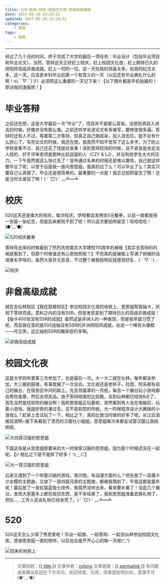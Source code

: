 ```yaml
---
title: 520·答辩·校庆·校园文化夜·非酋高级成就
date: 2017-05-20 23:24:51
updated: 2017-05-20 23:24:51
categories:
    - 随笔
tags:
    - 随笔
---
```

---

经过了几个月的时间，终于完成了大学的最后一项任务：毕业设计（包括毕业项目和毕业论文）。当然，答辩这天正好赶上校庆，赶上校园文化夜，赶上期待已久的阴阳师高级非酋成就。赶上一切的一切。这一天给我的惊喜太多，给我的纪念太多，这一天，应该是本科毕业前第一个有意义的一天（以后还有毕业典礼什么的啊！o(*￣▽￣*)ブ）必须把这么重要的一天记下来！【以下图片都是手机拍摄的！原谅我的渣画质！】

<!-- more -->

# 毕业答辩

之前还在想，这是大学最后一次“作业”了，而且并不是那么容易。没想到真投入进去的时候，好像并没有那么难。之前还听学长说论文有多难写，要修改很多遍。答辩时还有人不过，等着第二次答辩。但真正自己做起来，投入进去后，就不会有什么担心了，写完论文的时候，我还在想，我竟然不知不觉写了这么多字。为了防止学校查重不过，自己还花了钱提前查重！进到答辩现场的时候，说不紧张是肯定没人信的，好歹评审老师是那种比较逗逼的人（CZY & LJ），并没有给学生太大的压力。一下午竟然就这么快过去了！宣布通过名单的时候还是难以置信，自己就这样要毕业了呢，以至于后面我一直问思思姐，我真的过了么？可以毕业了么？其实只要自己认真做了，毕业还是很简单的。最重要的一点是！我忘记拍照留念了啊！还是当时太紧张了啊！(╯‵□′)╯︵┻━┻

# 校庆

520这天还是南大的校庆，每次校庆，学校都会发两张5元餐券，以前一直都是用一张留一张纪念，但是后来都找不到了呢！所以这次要拍照留念！哈哈哈哈！(●'◡'●)

![520校庆餐券](520校庆餐券.jpg)

答辩完出来的时候看到了热烈庆祝南京大学建校115周年的展板【其实去答辩的时候就看到了，但那个时候谁还有心思拍照呢？】不完美的是展板上写满了祝福的话或者名字啥的，虽然大家并无恶意，不过整个展板拍照后就感觉好乱╮(╯▽╰)╭

![校庆](校庆.jpg)

# 非酋高级成就

就在去仙林校区【我在鼓楼校区】参加校园文化夜的地铁上，思思姐帮我抽卡，庆祝下答辩完成。意料之内的没有SSR，但是发现拿到了期待已久的高级非酋成就！【抽卡400张没有SSR的成就】虽然这是非洲人的一种表现，但是我早就习惯了呢，而且我在意的是500连抽没有SSR的非洲阴阳师成就，会送一个稀有头像框——月见黑。这比抽到SSR的概率低的多啊。

![非酋高级成就](非酋高级成就.jpg)

# 校园文化夜

这是大学四年里第三次参加了，也是最后一次。大一大二就在仙林，每年都会参加，大三搬到鼓楼，有事耽搁了一次没去。文化夜还是老样子，社团、院系都有自己的展台，在宿舍区中间的路上。先去领盖章的一页纸，每去一个展台玩小游戏都会帮你盖章，然后去领奖品。由于答辩结束的比较晚，去到仙林都已经快8点了，首先当然是找软院的展台啊！我和思思姐正玩着呢，突然看到有人坐在电脑前，玩着小游戏。我就好奇的凑过去，这不是软院的传统，大一时候程序设计大赛做的小游戏么？赶紧上去试玩了一下，相比之下，真的比我当时做的好多了呢，长江后浪推前浪啊~接下来看到了漂亮的汉服社小姐姐，思思姐每次来都会试穿汉服让我拍照呢。

![大四穿汉服的思思姐](大四穿汉服的思思姐.jpg)

下面这张是从思思姐那要来的大一时候穿汉服的思思姐，因为那个时候还没在一起呢。【// 相比之下是不是胖了好多！つ﹏⊂】

![大一穿汉服的思思姐](大一穿汉服的思思姐.jpg)

后来又遇到了一个听歌识曲的游戏，我问他，有动漫方面的么？他先放了一首魔卡少女樱的主题曲，又放了一首四驱兄弟的主题曲，都被我猜到了，毕竟这都是童年呢！最后放了一首虹猫蓝兔七侠传，我竟然没听出来，看来要补番了！没逛几个展台，发现大家基本上都在收拾东西，差不多结束了，我和思思姐准备去换礼物了，然后……工作人员说礼物已经发完了。(╯‵□′)╯︵┻━┻

# 520

520这天怎么少得了秀恩爱呢！毕设一起做、一起答辩、一起去仙林参加校园文化夜，感谢思思姐一直的陪伴。以后也会是开开心心的每一天呢(*^_^*)

![回来的地铁上](回来的地铁上.jpg)

---

> 文章标题：<a href='{{ permalink }}' title='{{ title }}' >{{ title }}</a>
> 文章作者：[cylong](http://www.cylong.com/about/ "cylong")
> 文章链接：<a href='{{ permalink }}' title='{{ title }}' >{{ permalink }}</a>
> 有问题或者建议欢迎在下方评论。欢迎转载、引用，但希望标明出处，感激不尽(●'◡'●)
